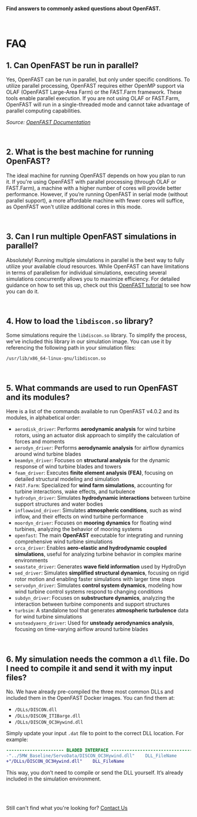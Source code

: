 **Find answers to commonly asked questions about OpenFAST.**

<br>

# FAQ

## 1. Can OpenFAST be run in parallel?
Yes, OpenFAST can be run in parallel, but only under specific conditions. To
utilize parallel processing, OpenFAST requires either OpenMP support via OLAF
(OpenFAST Large-Area Farm) or the FAST.Farm framework. These tools enable
parallel execution. If you are not using OLAF or FAST.Farm, OpenFAST will run
in a single-threaded mode and cannot take advantage of parallel computing capabilities.

*Source: [OpenFAST Documentation](https://openfast.readthedocs.io/en/main/source/user/fast.farm/Introduction.html#fast-farm-parallelization)*

<br>

## 2. What is the best machine for running OpenFAST?
The ideal machine for running OpenFAST depends on how you plan to run it. If
you're using OpenFAST with parallel processing (through OLAF or FAST.Farm),
a machine with a higher number of cores will provide better performance. However,
if you’re running OpenFAST in serial mode (without parallel support), a more
affordable machine with fewer cores will suffice, as OpenFAST won't utilize
additional cores in this mode.

<br>

## 3. Can I run multiple OpenFAST simulations in parallel?
Absolutely! Running multiple simulations in parallel is the best way to fully
utilize your available cloud resources. While OpenFAST can have limitations in
terms of parallelism for individual simulations, executing several simulations
concurrently allows you to maximize efficiency. For detailed guidance on how to
set this up, check out this [OpenFAST tutorial](run-50-simulations-in-parallel/index)
to see how you can do it.

<br>

## 4. How to load the `libdiscon.so` library?

Some simulations require the `libdiscon.so` library. To simplify the process,
we've included this library in our simulation image. You can use it by
referencing the following path in your simulation files:  

```
/usr/lib/x86_64-linux-gnu/libdiscon.so
```

<br>

## 5. What commands are used to run OpenFAST and its modules?
Here is a list of the commands available to run OpenFAST v4.0.2 and its modules, in alphabetical order:

- `aerodisk_driver`: Performs **aerodynamic analysis** for wind turbine rotors, using an actuator disk approach
 to simplify the calculation of forces and moments
- `aerodyn_driver`: Performs **aerodynamic analysis** for airflow
  dynamics around wind turbine blades
- `beamdyn_driver`: Focuses on **structural analysis** for the dynamic
  response of wind turbine blades and towers
- `feam_driver`: Executes **finite element analysis (FEA)**, focusing
  on detailed structural modeling and simulation
- `FAST.Farm`: Specialized for **wind farm simulations**, accounting
  for turbine interactions, wake effects, and turbulence
- `hydrodyn_driver`: Simulates **hydrodynamic interactions** between
  turbine support structures and water bodies
- `inflowwind_driver`: Simulates **atmospheric conditions**, such as
  wind inflow, and their effects on wind turbine performance
- `moordyn_driver`: Focuses on **mooring dynamics** for floating wind
  turbines, analyzing the behavior of mooring systems
- `openfast`: The main **OpenFAST** executable for integrating and
  running comprehensive wind turbine simulations
- `orca_driver`: Enables **aero-elastic and hydrodynamic coupled
  simulations**, useful for analyzing turbine behavior in complex
  marine environments
- `seastate_driver`: Generates **wave field information** used by HydroDyn
- `sed_driver`: Simulates **simplified structural dynamics**, focusing on rigid rotor motion and enabling faster simulations
  with larger time steps
- `servodyn_driver`: Simulates **control system dynamics**, modeling
  how wind turbine control systems respond to changing conditions
- `subdyn_driver`: Focuses on **substructure dynamics**, analyzing the
  interaction between turbine components and support structures
- `turbsim`: A standalone tool that generates **atmospheric turbulence**
  data for wind turbine simulations
- `unsteadyaero_driver`: Used for **unsteady aerodynamics analysis**,
  focusing on time-varying airflow around turbine blades

<br>



## 6. My simulation needs the common a `dll` file. Do I need to compile it and send it with my input files?

No. We have already pre-compiled the three most common DLLs and included them in the OpenFAST Docker images. You can find them at:

* `/DLLs/DISCON.dll`
* `/DLLs/DISCON_ITIBarge.dll`
* `/DLLs/DISCON_OC3Hywind.dll`

Simply update your input `.dat` file to point to the correct DLL location. For example:

```diff
---------------------- BLADED INTERFACE ----------------------------------------
-"../5MW_Baseline/ServoData/DISCON_OC3Hywind.dll"    DLL_FileName
+"/DLLs/DISCON_OC3Hywind.dll"    DLL_FileName
```

This way, you don’t need to compile or send the DLL yourself. It’s already included in the simulation environment.

<br>
<br>

Still can't find what you're looking for? [Contact Us](mailto:support@inductiva.ai)
